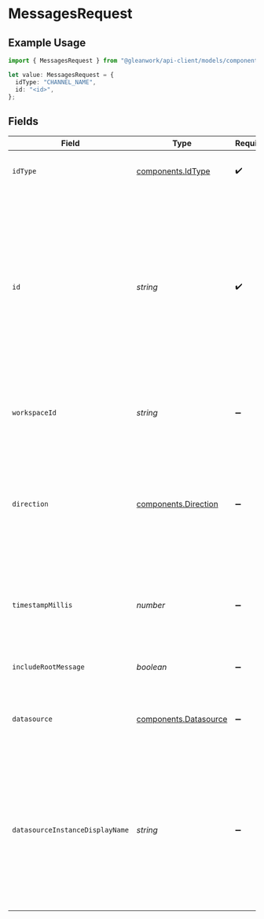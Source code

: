 # MessagesRequest

## Example Usage

```typescript
import { MessagesRequest } from "@gleanwork/api-client/models/components";

let value: MessagesRequest = {
  idType: "CHANNEL_NAME",
  id: "<id>",
};
```

## Fields

| Field                                                                                                                                                                               | Type                                                                                                                                                                                | Required                                                                                                                                                                            | Description                                                                                                                                                                         |
| ----------------------------------------------------------------------------------------------------------------------------------------------------------------------------------- | ----------------------------------------------------------------------------------------------------------------------------------------------------------------------------------- | ----------------------------------------------------------------------------------------------------------------------------------------------------------------------------------- | ----------------------------------------------------------------------------------------------------------------------------------------------------------------------------------- |
| `idType`                                                                                                                                                                            | [components.IdType](../../models/components/idtype.md)                                                                                                                              | :heavy_check_mark:                                                                                                                                                                  | Type of the id in the incoming request.                                                                                                                                             |
| `id`                                                                                                                                                                                | *string*                                                                                                                                                                            | :heavy_check_mark:                                                                                                                                                                  | ID corresponding to the requested idType. Note that channel and threads are represented by the underlying datasource's ID and conversations are represented by their document's ID. |
| `workspaceId`                                                                                                                                                                       | *string*                                                                                                                                                                            | :heavy_minus_sign:                                                                                                                                                                  | Id for the for the workspace in case of multiple workspaces.                                                                                                                        |
| `direction`                                                                                                                                                                         | [components.Direction](../../models/components/direction.md)                                                                                                                        | :heavy_minus_sign:                                                                                                                                                                  | The direction of the results asked with respect to the reference timestamp. Missing field defaults to OLDER. Only applicable when using a message_id.                               |
| `timestampMillis`                                                                                                                                                                   | *number*                                                                                                                                                                            | :heavy_minus_sign:                                                                                                                                                                  | Timestamp in millis of the reference message. Only applicable when using a message_id.                                                                                              |
| `includeRootMessage`                                                                                                                                                                | *boolean*                                                                                                                                                                           | :heavy_minus_sign:                                                                                                                                                                  | Whether to include root message in response.                                                                                                                                        |
| `datasource`                                                                                                                                                                        | [components.Datasource](../../models/components/datasource.md)                                                                                                                      | :heavy_minus_sign:                                                                                                                                                                  | The type of the data source. Missing field defaults to SLACK.                                                                                                                       |
| `datasourceInstanceDisplayName`                                                                                                                                                     | *string*                                                                                                                                                                            | :heavy_minus_sign:                                                                                                                                                                  | The datasource instance display name from which the document was extracted. This is used for appinstance facet filter for datasources that support multiple instances.              |